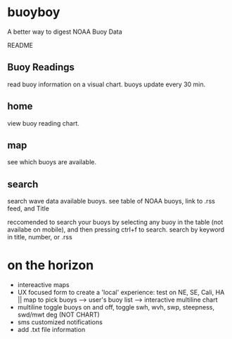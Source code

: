 # buoyboy
A better way to digest NOAA Buoy Data

README

## Buoy Readings

read buoy information on a visual chart. buoys update every 30 min.

## home

view buoy reading chart.

## map

see which buoys are available.

## search

search wave data available buoys.
see table of NOAA buoys, link to .rss feed, and Title

reccomended to search your buoys by selecting any buoy in the table (not availabe on mobile), and then pressing ctrl+f to search. search by keyword in title, number, or .rss 

# on the horizon

- intereactive maps
- UX focused form to create a 'local' experience: test on NE, SE, Cali, HA || map to pick buoys --> user's buoy list --> interactive multiline chart
- multiline toggle buoys on and off, toggle swh, wvh, swp, steepness, swd/mwt deg (NOT CHART)
- sms customized notifications
- add .txt file information
